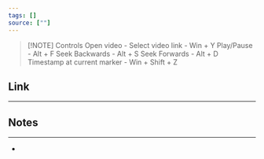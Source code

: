```yaml
---
tags: []
source: [""]
---
```


> [!NOTE] Controls
> Open video - Select video link - Win + Y
> Play/Pause - Alt + F
> Seek Backwards - Alt + S
> Seek Forwards - Alt + D
> Timestamp at current marker - Win + Shift + Z

## Link
---

## Notes
---
- 
